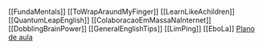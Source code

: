 
[[FundaMentals]]
[[ToWrapAraundMyFinger]]
[[LearnLikeAchildren]]
[[QuantumLeapEnglish]]
[[ColaboracaoEmMassaNaInternet]]
[[DobblingBrainPower]]
[[GeneralEnglishTips]]
[[LimPing]]
[[EboLa]]
[Plano de aula](Plano-de-aula.md)

